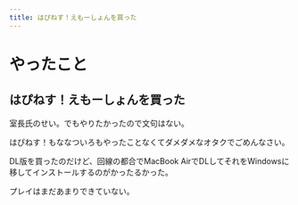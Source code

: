```yaml
---
title: はぴねす！えもーしょんを買った
---
```


# やったこと

## はぴねす！えもーしょんを買った

室長氏のせい。でもやりたかったので文句はない。

はぴねす！もななついろもやったことなくてダメダメなオタクでごめんなさい。

DL版を買ったのだけど、回線の都合でMacBook AirでDLしてそれをWindowsに移してインストールするのがかったるかった。

プレイはまだあまりできていない。
